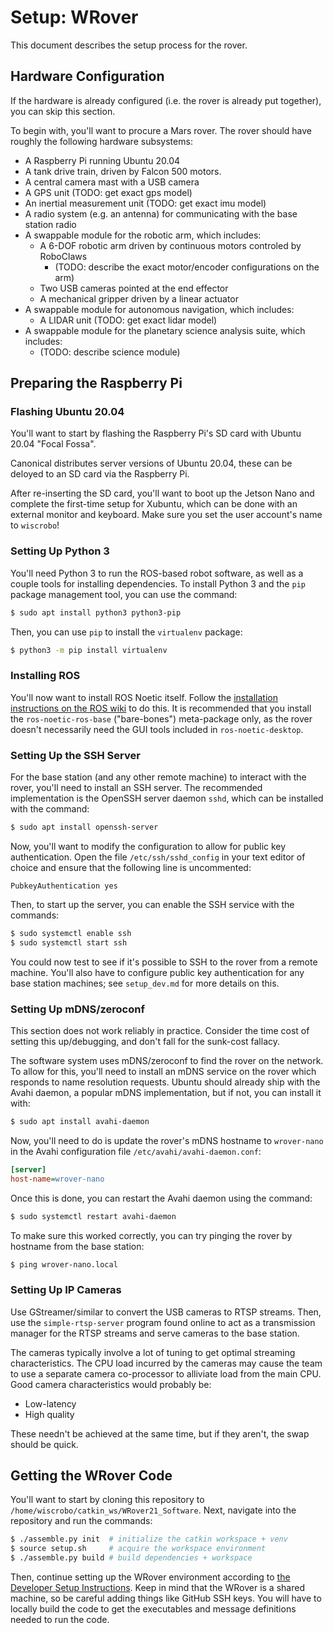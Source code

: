 # Setup: WRover

This document describes the setup process for the rover.

## Hardware Configuration

If the hardware is already configured (i.e. the rover is already put together), you can skip this section.

To begin with, you'll want to procure a Mars rover.
The rover should have roughly the following hardware subsystems:

* A Raspberry Pi running Ubuntu 20.04
* A tank drive train, driven by Falcon 500 motors.
* A central camera mast with a USB camera
* A GPS unit (TODO: get exact gps model)
* An inertial measurement unit (TODO: get exact imu model)
* A radio system (e.g. an antenna) for communicating with the base station radio
* A swappable module for the robotic arm, which includes:
  * A 6-DOF robotic arm driven by continuous motors controled by RoboClaws
    * (TODO: describe the exact motor/encoder configurations on the arm)
  * Two USB cameras pointed at the end effector
  * A mechanical gripper driven by a linear actuator
* A swappable module for autonomous navigation, which includes:
  * A LIDAR unit (TODO: get exact lidar model)
* A swappable module for the planetary science analysis suite, which includes:
  * (TODO: describe science module)

## Preparing the Raspberry Pi

### Flashing Ubuntu 20.04

You'll want to start by flashing the Raspberry Pi's SD card with Ubuntu 20.04 "Focal Fossa".

Canonical distributes server versions of Ubuntu 20.04, these can be deloyed to an SD card via the Raspberry Pi.

After re-inserting the SD card, you'll want to boot up the Jetson Nano and complete the first-time setup for Xubuntu, which can be done with an external monitor and keyboard.
Make sure you set the user account's name to `wiscrobo`!

### Setting Up Python 3

You'll need Python 3 to run the ROS-based robot software, as well as a couple tools for installing dependencies.
To install Python 3 and the `pip` package management tool, you can use the command:

```sh
$ sudo apt install python3 python3-pip
```

Then, you can use `pip` to install the `virtualenv` package:

```sh
$ python3 -m pip install virtualenv
```

### Installing ROS

You'll now want to install ROS Noetic itself.
Follow the [installation instructions on the ROS wiki](http://wiki.ros.org/noetic/Installation/Ubuntu) to do this.
It is recommended that you install the `ros-noetic-ros-base` ("bare-bones") meta-package only, as the rover doesn't necessarily need the GUI tools included in `ros-noetic-desktop`.

### Setting Up the SSH Server

For the base station (and any other remote machine) to interact with the rover, you'll need to install an SSH server.
The recommended implementation is the OpenSSH server daemon `sshd`, which can be installed with the command:

```sh
$ sudo apt install openssh-server
```

Now, you'll want to modify the configuration to allow for public key authentication.
Open the file `/etc/ssh/sshd_config` in your text editor of choice and ensure that the following line is uncommented:

```ssh-config
PubkeyAuthentication yes
```

Then, to start up the server, you can enable the SSH service with the commands:

```sh
$ sudo systemctl enable ssh
$ sudo systemctl start ssh
```

You could now test to see if it's possible to SSH to the rover from a remote machine.
You'll also have to configure public key authentication for any base station machines; see `setup_dev.md` for more details on this.

### Setting Up mDNS/zeroconf

This section does not work reliably in practice.  Consider the time cost of setting this up/debugging, and don't fall for the sunk-cost fallacy.

The software system uses mDNS/zeroconf to find the rover on the network.
To allow for this, you'll need to install an mDNS service on the rover which responds to name resolution requests.
Ubuntu should already ship with the Avahi daemon, a popular mDNS implementation, but if not, you can install it with:

```sh
$ sudo apt install avahi-daemon
```

Now, you'll need to do is update the rover's mDNS hostname to `wrover-nano` in the Avahi configuration file `/etc/avahi/avahi-daemon.conf`:

```ini
[server]
host-name=wrover-nano
```

Once this is done, you can restart the Avahi daemon using the command:

```sh
$ sudo systemctl restart avahi-daemon
```

To make sure this worked correctly, you can try pinging the rover by hostname from the base station:

```sh
$ ping wrover-nano.local
```

### Setting Up IP Cameras

Use GStreamer/similar to convert the USB cameras to RTSP streams.  Then, use the `simple-rtsp-server` program found online to act as a transmission manager for the RTSP streams and serve cameras to the base station.

The cameras typically involve a lot of tuning to get optimal streaming characteristics.  The CPU load incurred by the cameras may cause the team to use a separate camera co-processor to alliviate load from the main CPU.  Good camera characteristics would probably be:

* Low-latency
* High quality

These needn't be achieved at the same time, but if they aren't, the swap should be quick.

## Getting the WRover Code

You'll want to start by cloning this repository to `/home/wiscrobo/catkin_ws/WRover21_Software`.
Next, navigate into the repository and run the commands:

```sh
$ ./assemble.py init  # initialize the catkin workspace + venv
$ source setup.sh     # acquire the workspace environment
$ ./assemble.py build # build dependencies + workspace
```

Then, continue setting up the WRover environment according to [the Developer Setup Instructions](setup_dev.md).  Keep in mind that the WRover is a shared machine, so be careful adding things like GitHub SSH keys.  You will have to locally build the code to get the executables and message definitions needed to run the code.
